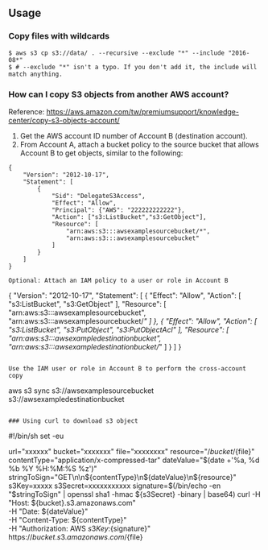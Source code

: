 ## Usage
### Copy files with wildcards
```
$ aws s3 cp s3://data/ . --recursive --exclude "*" --include "2016-08*"
$ # --exclude "*" isn't a typo. If you don't add it, the include will match anything.
```

### How can I copy S3 objects from another AWS account?

Reference: https://aws.amazon.com/tw/premiumsupport/knowledge-center/copy-s3-objects-account/

1. Get the AWS account ID number of Account B (destination account).
2. From Account A, attach a bucket policy to the source bucket that allows Account B to get objects, similar to the following:
```
{
    "Version": "2012-10-17",
    "Statement": [
        {
            "Sid": "DelegateS3Access",
            "Effect": "Allow",
            "Principal": {"AWS": "222222222222"},
            "Action": ["s3:ListBucket","s3:GetObject"],
            "Resource": [
                "arn:aws:s3:::awsexamplesourcebucket/*",
                "arn:aws:s3:::awsexamplesourcebucket"
            ]
        }
    ]
}

Optional: Attach an IAM policy to a user or role in Account B
```
{
    "Version": "2012-10-17",
    "Statement": [
        {
            "Effect": "Allow",
            "Action": [
                "s3:ListBucket",
                "s3:GetObject"
            ],
            "Resource": [
                "arn:aws:s3:::awsexamplesourcebucket",
                "arn:aws:s3:::awsexamplesourcebucket/*"
            ]
        },
        {
            "Effect": "Allow",
            "Action": [
                "s3:ListBucket",
                "s3:PutObject",
                "s3:PutObjectAcl"
            ],
            "Resource": [
                "arn:aws:s3:::awsexampledestinationbucket",
                "arn:aws:s3:::awsexampledestinationbucket/*"
            ]
        }
    ]
}
```

Use the IAM user or role in Account B to perform the cross-account copy
```
aws s3 sync s3://awsexamplesourcebucket s3://awsexampledestinationbucket
```

### Using curl to download s3 object
```
#!/bin/sh
set -eu

url="xxxxxx"
bucket="xxxxxxx"
file="xxxxxxxx"
resource="/${bucket}/${file}"
contentType="application/x-compressed-tar"
dateValue="$(date +'%a, %d %b %Y %H:%M:%S %z')"
stringToSign="GET\n\n${contentType}\n${dateValue}\n${resource}"
s3Key=xxxxx
s3Secret=xxxxxxxxxxx
signature=$(/bin/echo -en "$stringToSign" | openssl sha1 -hmac ${s3Secret} -binary | base64)
curl -H "Host: ${bucket}.s3.amazonaws.com" \
     -H "Date: ${dateValue}"  \
     -H "Content-Type: ${contentType}" \
     -H "Authorization: AWS ${s3Key}:${signature}" \
     https://${bucket}.s3.amazonaws.com/${file}
```
